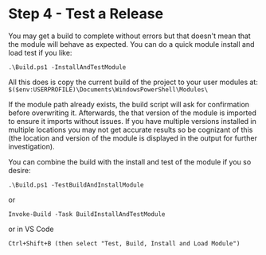 # Step 4 - Test a Release

You may get a build to complete without errors but that doesn't mean that the module will behave as expected. You can do a quick module install and load test if you like:

`.\Build.ps1 -InstallAndTestModule`

All this does is copy the current build of the project to your user modules at:
`$($env:USERPROFILE)\Documents\WindowsPowerShell\Modules\`

If the module path already exists, the build script will ask for confirmation before overwriting it. Afterwards, the that version of the module is imported to ensure it imports without issues. If you have multiple versions installed in multiple locations you may not get accurate results so be cognizant of this (the location and version of the module is displayed in the output for further investigation).

You can combine the build with the install and test of the module if you so desire:

`.\Build.ps1 -TestBuildAndInstallModule`

or

`Invoke-Build -Task BuildInstallAndTestModule`

or in VS Code

`Ctrl+Shift+B (then select "Test, Build, Install and Load Module")`